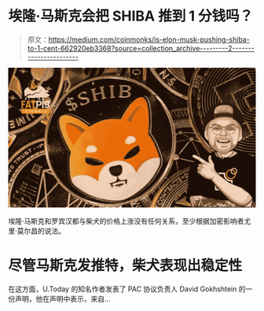 # 埃隆·马斯克会把 SHIBA 推到 1 分钱吗？

> 原文：<https://medium.com/coinmonks/is-elon-musk-pushing-shiba-to-1-cent-662920eb3368?source=collection_archive---------2----------------------->

![](img/91c3a3ff383849921dbe819a42cf88ef.png)

埃隆·马斯克和罗宾汉都与柴犬的价格上涨没有任何关系，至少根据加密影响者尤里·莫尔昌的说法。

# 尽管马斯克发推特，柴犬表现出稳定性

在这方面，U.Today 的知名作者发表了 PAC 协议负责人 David Gokhshtein 的一份声明，他在声明中表示，来自…